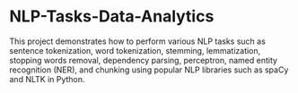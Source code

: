 # NLP-Tasks-Data-Analytics
This project demonstrates how to perform various NLP tasks such as sentence tokenization, word tokenization, stemming, lemmatization, stopping words removal, dependency parsing, perceptron, named entity recognition (NER), and chunking using popular NLP libraries such as spaCy and NLTK in Python.
